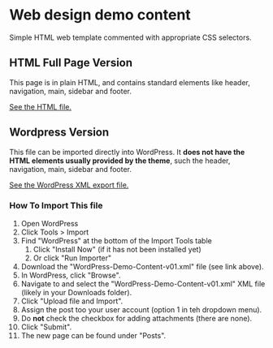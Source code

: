 # Web design demo content
 
Simple HTML web template commented with appropriate CSS selectors.

## HTML Full Page Version

This page is in plain HTML, and contains standard elements like header, navigation, main, sidebar and footer. 

[See the HTML file.](./html-demo/dummy-content.html)

## Wordpress Version

This file can be imported directly into WordPress. It **does not have the HTML elements usually provided by the theme**, such the header, navigation, main, sidebar and footer. 

[See the WordPress XML export file.](./WordPress-Demo-Content-v02.xml)

### How To Import This file

1. Open WordPress
2. Click Tools > Import
3. Find "WordPress" at the bottom of the Import Tools table
   1. Click "Install Now" (if it has not been installed yet)
   2. Or click "Run Importer"
4. Download the "WordPress-Demo-Content-v01.xml" file (see link above).
5. In WordPress, click "Browse".
6. Navigate to and select the "WordPress-Demo-Content-v01.xml" XML file (likely in your Downloads folder).
7. Click "Upload file and Import".
8. Assign the post too your user account (option 1 in teh dropdown menu).
9. Do **not** check the checkbox for adding attachments (there are none).
10. Click "Submit".
11. The new page can be found under "Posts".

